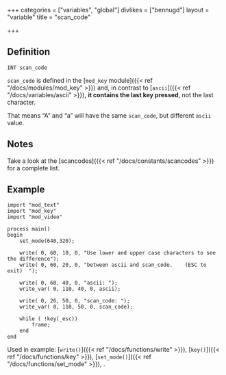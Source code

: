 +++
categories = ["variables", "global"]
divlikes = ["bennugd"]
layout = "variable"
title = "scan_code"

+++

## Definition

    INT scan_code

`scan_code` is defined in the [`mod_key` module]({{< ref "/docs/modules/mod_key" >}}) and, in contrast to [`ascii`]({{< ref "/docs/variables/ascii" >}}), **it contains the last key pressed**, not the last character.

That means “A” and “a” will have the same `scan_code`, but different `ascii` value.

## Notes

Take a look at the [scancodes]({{< ref "/docs/constants/scancodes" >}}) for a complete list.

## Example

```
import "mod_text"
import "mod_key"
import "mod_video"

process main()
begin
    set_mode(640,320);

    write( 0, 60, 10, 0, "Use lower and upper case characters to see the difference");
    write( 0, 60, 20, 0, "between ascii and scan_code.    (ESC to exit)  ");

    write( 0, 60, 40, 0, "ascii: ");
    write_var( 0, 110, 40, 0, ascii);

    write( 0, 26, 50, 0, "scan_code: ");
    write_var( 0, 110, 50, 0, scan_code);

    while ( !key(_esc))
        frame;
    end
end
```

Used in example: [`write()`]({{< ref "/docs/functions/write" >}}), [`key()`]({{< ref "/docs/functions/key" >}}), [`set_mode()`]({{< ref "/docs/functions/set_mode" >}}), .
